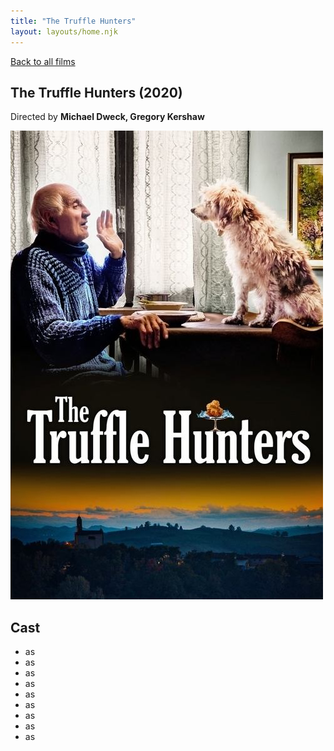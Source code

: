 ```yaml
---
title: "The Truffle Hunters"
layout: layouts/home.njk
---
```


<a href="../">Back to all films</a>

<article class="film">
  <h1>The Truffle Hunters (2020)</h1>

  <p class="director">
    Directed by <strong>Michael Dweck, Gregory Kershaw</strong>
  </p>

  <img src="../films/posters/the-truffle-hunters.jpg" alt="">

  <h2>
    Cast
  </h2>
  <ul>
    <li><strong></strong> as <em></em></li>
<li><strong></strong> as <em></em></li>
<li><strong></strong> as <em></em></li>
<li><strong></strong> as <em></em></li>
<li><strong></strong> as <em></em></li>
<li><strong></strong> as <em></em></li>
<li><strong></strong> as <em></em></li>
<li><strong></strong> as <em></em></li>
<li><strong></strong> as <em></em></li>
  </ul>
</article>
